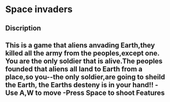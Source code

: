 Space invaders
==============

Discription
-----------
This is a game that aliens anvading Earth,they killed all the army from the peoples,except one.
You are the only soldier that is alive.The peoples founded that aliens all land to Earth from a place,so you--the only soldier,are going to sheild the Earth,
the Earths desteny is in your hand!!
-Use A,W to move
-Press Space to shoot
Features
--------


